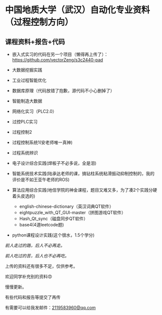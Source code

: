 # 中国地质大学（武汉）自动化专业资料（过程控制方向） 

## 课程资料+报告+代码

- 嵌入式实习的代码在另一个项目（懒得再上传了）：https://github.com/vectorZeng/s3c2440-pad

- 大数据挖掘实践　 

- 工业过程智能优化

- 数据库原理（代码放错了抱歉，源代码不小心删掉了）

- 智能制造大数据

- 网络化实习（PLC2.0）

- 过控PLC实习

- 过程控制2

- 过程控制系统1(安老师唯一真神)

- 过程系统辨识

- 电子设计综合实践(焊板子不必多说，全是泪)

- 智能系统技术实践(陆承达老师的课，搞钻柱系统粘滑振动抑制控制的，我的评价是不如王亚午老师的ROS)

- 算法应用综合实践(地信学院的神金课程，题目又难又多，为了凑2个实践分硬着头皮选的)
    - english-chinese-dictionary（英汉词典QT软件）
    - eightpuzzle_with_QT_GUI-master（拼图游戏QT软件）
    - Hash_Qt_sync（磁盘同步QT软件）
    - base4(4道leetcode题)

- python课程设计实践(这个很水，1.5个学分)



*前人走过的路，后人不必再走。*

*前人吃过的苦，后人也不必再吃。*

上传的资料还有很多不足，仅供参考。

欢迎同学补充别的资料😍

慢慢更新。

有些代码和报告等提交了再传

有需要可以给我发邮件：2119583960@qq.com
